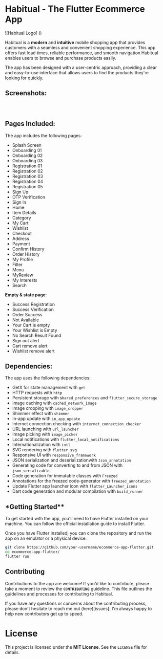 # **Habitual - The Flutter Ecommerce App**

![Habitual Logo] ()

Habitual is a **modern** and **intuitive** mobile shopping app that provides customers with a seamless and convenient shopping experience. This app offers fast load times, reliable performance, and smooth navigation.Habitual enables users to browse and purchase products easily.

The app has been designed with a user-centric approach, providing a clear and easy-to-use interface that allows users to find the products they're looking for quickly.

<!-- Whether you're a shopper looking for a modern and reliable mobile shopping app, or a developer looking for a high-quality Flutter project to collaborate on, Habitual has everything you need. Download it today and experience the future of mobile shopping! -->

## **Screenshots:**

![]()

![]()

![]()

## **Pages Included:**

The app includes the following pages:

- Splash Screen
- Onboarding 01
- Onboarding 02
- Onboarding 03
- Registration 01
- Registration 02
- Registration 03
- Registration 04
- Registration 05
- Sign Up
- OTP Verification
- Sign In
- Home
- Item Details
- Category
- My Cart
- Wishlist
- Checkout
- Address
- Payment
- Confirm History
- Order History
- My Profile
- Filter
- Menu
- MyReview
- My Interests
- Search

**Empty & state page:**

- Success Registration
- Success Verification
- Order Success
- Not Available
- Your Cart is empty
- Your Wishlist is Empty
- No Search Result Found
- Sign out alert
- Cart remove alert
- Wishlist remove alert

## **Dependencies:**

The app uses the following dependencies:

- GetX for state management with `get`
- HTTP requests with `http`
- Persistent storage with s`hared_preferences` and `flutter_secure_storage`
- Image caching with `cached_network_image`
- Image cropping with `image_cropper`
- Shimmer effect with `shimmer`
- In-app update with `in_app_update`
- Internet connection checking with `internet_connection_checker`
- URL launching with `url_launcher`
- Image picking with `image_picker`
- Local notifications with `flutter_local_notifications`
- Internationalization with `intl`
- SVG rendering with `flutter_svg`
- Responsive UI with `responsive_framework`
- JSON serialization and deserializationwith `Json_annotation`
- Generating code for converting to and from JSON with `json_serializable`
- Code generation for immutable classes with `Freezed`
- Annotations for the freezed code-generator with `freezed_annotation`
- Update Flutter app launcher icon with `flutter_Launcher_icons`
- Dart code generation and modular compilation with `build_runner`

## \*Getting Started\*\*

To get started with the app, you'll need to have Flutter installed on your machine. You can follow the official installation guide to install Flutter.

Once you have Flutter installed, you can clone the repository and run the app on an emulator or a physical device:

```bash
git clone https://github.com/your-username/ecommerce-app-flutter.git
cd ecommerce-app-flutter/
flutter run
```

## **Contributing**

Contributions to the app are welcome! If you'd like to contribute, please take a moment to review the **`CONTRIBUTING`** guideline. This file outlines the guidelines and processes for contributing to Habitual.

If you have any questions or concerns about the contributing process, please don't hesitate to reach me out (here)[issues]. I'm always happy to help new contributors get up to speed.

# **License**

This project is licensed under the **MIT License**. See the `LICENSE` file for details.
